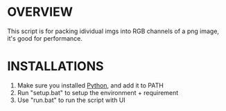 # OVERVIEW
This script is for packing idividual imgs into RGB channels of a png image, it's good for performance.

# INSTALLATIONS
1. Make sure you installed [Python](https://www.python.org/downloads/), and add it to PATH
2. Run "setup.bat" to setup the environment + requirement
3. Use "run.bat" to run the script with UI